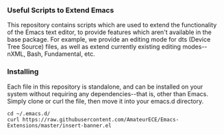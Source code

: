 ### Useful Scripts to Extend Emacs ###

This repository contains scripts which are used to extend the functionality of
the Emacs text editor, to provide features which aren't available in the base
package. For example, we provide an editing mode for dts (Device Tree Source)
files, as well as extend currently existing editing modes--nXML, Bash,
Fundamental, etc.

### Installing ###

Each file in this repository is standalone, and can be
installed on your system without requiring any dependencies--that is, other
than Emacs. Simply clone or curl the file, then move it into your emacs.d
directory.

```
cd ~/.emacs.d/
curl https://raw.githubusercontent.com/AmateurECE/Emacs-Extensions/master/insert-banner.el
```
